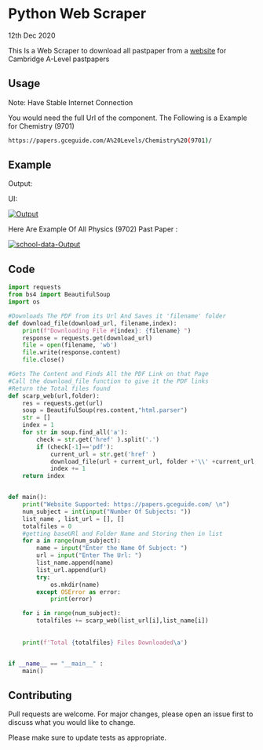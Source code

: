 # Python Web Scraper

12th Dec 2020

This Is a Web Scraper to download all pastpaper from a [website](https://papers.gceguide.com/A%20Levels/) for Cambridge A-Level pastpapers 
## Usage

Note: Have Stable Internet Connection 

You would need the full Url of the component. The Following is a Example for Chemistry (9701) 
```bash
https://papers.gceguide.com/A%20Levels/Chemistry%20(9701)/
```
## Example


Output:

UI:

<a href="https://ibb.co/T1V37fX"><img src="https://i.ibb.co/tz7rvGf/Output.png" alt="Output" border="0"></a>


Here Are Example Of All Physics (9702) Past Paper :

<a href="https://ibb.co/YLHrsBM"><img src="https://i.ibb.co/d58hY4q/school-data-Output.png" alt="school-data-Output" border="0"></a>

## Code

```python
import requests
from bs4 import BeautifulSoup
import os

#Downloads The PDF from its Url And Saves it 'filename' folder
def download_file(download_url, filename,index): 
    print(f"Downloading File #{index}: {filename} ")
    response = requests.get(download_url)
    file = open(filename, 'wb')
    file.write(response.content)
    file.close()

#Gets The Content and Finds All the PDF Link on that Page
#Call the download_file function to give it the PDF links
#Return the Total files found
def scarp_web(url,folder):
    res = requests.get(url)
    soup = BeautifulSoup(res.content,"html.parser")
    str = []
    index = 1
    for str in soup.find_all('a'):
        check = str.get('href' ).split('.')
        if (check[-1]=='pdf'):
            current_url = str.get('href' ) 
            download_file(url + current_url, folder +'\\' +current_url,index)
            index += 1
    return index


def main():
    print("Website Supported: https://papers.gceguide.com/ \n")
    num_subject = int(input("Number Of Subjects: "))
    list_name , list_url = [], []
    totalfiles = 0
    #getting baseURl and Folder Name and Storing then in list
    for a in range(num_subject): 
        name = input("Enter the Name Of Subject: ")
        url = input("Enter The Url: ")
        list_name.append(name) 
        list_url.append(url)
        try:  
            os.mkdir(name)  
        except OSError as error:  
            print(error) 

    for i in range(num_subject):
        totalfiles += scarp_web(list_url[i],list_name[i])
        
    
    print(f'Total {totalfiles} Files Downloaded\a')


if __name__ == "__main__" :
    main()  
```

## Contributing
Pull requests are welcome. For major changes, please open an issue first to discuss what you would like to change.

Please make sure to update tests as appropriate.

